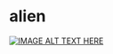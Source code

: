 # alien

[![IMAGE ALT TEXT HERE](https://img.youtube.com/vi/A8DHNjnMvIw/0.jpg)](https://www.youtube.com/watch?v=A8DHNjnMvIw)
